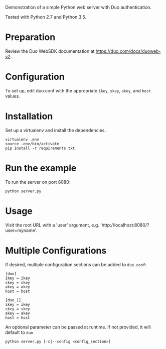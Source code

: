 Demonstration of a simple Python web server with Duo authentication.

Tested with Python 2.7 and Python 3.5.

# Preparation

Review the Duo WebSDK documentation at https://duo.com/docs/duoweb-v2.

# Configuration

To set up, edit duo.conf with the appropriate `ikey`, `skey`, `akey`, and
`host` values.

# Installation

Set up a virtualenv and install the dependencies.

```
virtualenv .env
source .env/bin/activate
pip install -r requirements.txt
```
# Run the example

To run the server on port 8080:

    python server.py

# Usage

Visit the root URL with a 'user' argument, e.g.
'http://localhost:8080/?user=myname'.

# Multiple Configurations
If desired, multiple configuration sections can be added to `duo.conf`:

```
[duo]
ikey = ikey
skey = skey
akey = akey
host = host

[duo_1]
ikey = ikey
skey = skey
akey = akey
host = host
```

An optional parameter can be passed at runtime. If not provided, it will default to `duo`

    python server.py [-c|--config <config_section>]


